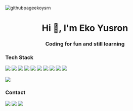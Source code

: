 ![githubpageekoysrn](https://github.com/user-attachments/assets/ec9cf34f-8e57-4ccd-9fde-f8b148a162d7)

<h1 align="center">Hi 👋, I'm Eko Yusron</h1>
<h3 align="center">Coding for fun and still learning</h3>

### Tech Stack
<div>
  <img src="https://svgl-badge.vercel.app/api/Language/HTML5?theme=dark" />
  <img src="https://svgl-badge.vercel.app/api/Language/CSS?theme=dark" />
  <img src="https://svgl-badge.vercel.app/api/Language/JavaScript?theme=dark" />
  <img src="https://svgl-badge.vercel.app/api/Language/Php?theme=dark" />
  <img src="https://svgl-badge.vercel.app/api/Framework/Bootstrap?theme=dark" />
  <img src="https://svgl-badge.vercel.app/api/Library/jQuery?theme=dark" />
  <img src="https://svgl-badge.vercel.app/api/Database/MySQL?theme=dark" />
  <img src="https://svgl-badge.vercel.app/api/Software/Git?theme=dark" />
  <img src="https://svgl-badge.vercel.app/api/Design/Figma?theme=dark" />
  <img src="https://svgl-badge.vercel.app/api/Software/Visual%20Studio%20Code?theme=dark" />
</div> 
<br>

<img src="https://github-readme-stats.vercel.app/api/top-langs/?username=ekoysrn&locale=en&layout=compact&theme=dark&hide_border=true&bg_color=171717&card_width=1000" />


### Contact
<div>
   <a href="https://www.linkedin.com/in/eko-yusron-b8b65328b/" target="_blank"><img src="https://svgl-badge.vercel.app/api/Social/LinkedIn?theme=dark"></a>
   <a href="https://www.instagram.com/ysrnar_/" target="_blank"><img src="https://svgl-badge.vercel.app/api/Social/Instagram?theme=dark"></a>
   <a href="https://wa.me/87762399040" target="_blank"><img src="https://svgl-badge.vercel.app/api/Social/WhatsApp?theme=dark"></a>
</div>

<!--
**Ekoysrn/Ekoysrn** is a ✨ _special_ ✨ repository because its `README.md` (this file) appears on your GitHub profile.

Here are some ideas to get you started:

- 🔭 I’m currently working on ...
- 🌱 I’m currently learning ...
- 👯 I’m looking to collaborate on ...
- 🤔 I’m looking for help with ...
- 💬 Ask me about ...
- 📫 How to reach me: ...
- 😄 Pronouns: ...
- ⚡ Fun fact: ...
-->

